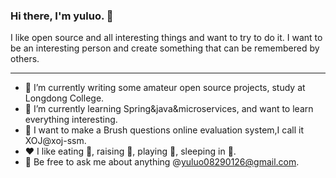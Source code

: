 ### Hi there, I'm yuluo. 👋

<!--
**yuluo-yx/yuluo-yx** is a ✨ _special_ ✨ repository because its `README.md` (this file) appears on your GitHub profile.

Here are some ideas to get you started:

- 🔭 I’m currently working on ...
- 🌱 I’m currently learning ...
- 👯 I’m looking to collaborate on ...
- 🤔 I’m looking for help with ...
- 💬 Ask me about ...
- 📫 How to reach me: ...
- 😄 Pronouns: ...
- ⚡ Fun fact: ...
-->
I like open source and all interesting things and want to try to do it.
I want to be an interesting person and create something that can be remembered by others.

<hr>

- 🔭 I’m currently writing some amateur open source projects, study at Longdong College.  <br>
- 🌱 I’m currently learning Spring&java&microservices, and want to learn everything interesting. <br>
- 🤔 I want to make a Brush questions online evaluation system,I call it XOJ@xoj-ssm. <br>
- ❤️ I like eating 🍉, raising 🐓, playing 🏓, sleeping in 🛌. <br>
- 💬  Be free to ask me about anything @yuluo08290126@gmail.com. <br>
